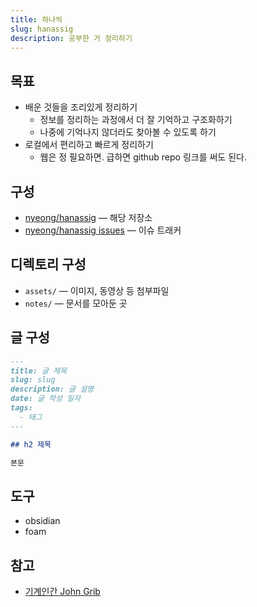 ```yaml
---
title: 하나씩
slug: hanassig
description: 공부한 거 정리하기
---
```


## 목표

- 배운 것들을 조리있게 정리하기
	- 정보를 정리하는 과정에서 더 잘 기억하고 구조화하기
	- 나중에 기억나지 않더라도 찾아볼 수 있도록 하기
- 로컬에서 편리하고 빠르게 정리하기
	- 웹은 정 필요하면. 급하면 github repo 링크를 써도 된다.

## 구성

- [nyeong/hanassig](https://github.com/nyeong/hanassig) — 해당 저장소
- [nyeong/hanassig issues](https://github.com/nyeong/hanassig/issues) — 이슈 트래커

## 디렉토리 구성

- `assets/` — 이미지, 동영상 등 첨부파일
- `notes/` — 문서를 모아둔 곳

## 글 구성

```md
---
title: 글 제목
slug: slug
description: 글 설명
date: 글 작성 일자
tags:
  - 태그
---

## h2 제목

본문
```


## 도구

- obsidian
- foam

## 참고

- [기계인간 John Grib](https://johngrib.github.io/)
